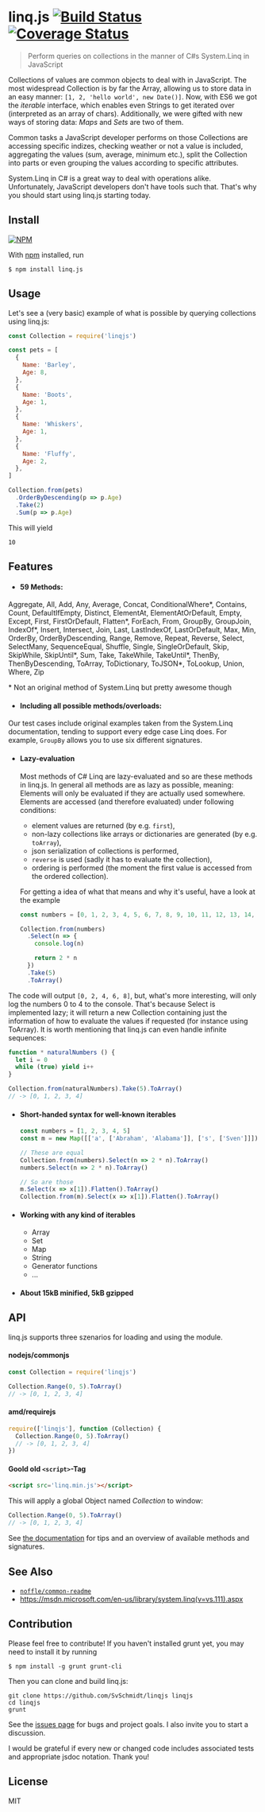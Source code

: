 # linq.js [![Build Status](https://api.travis-ci.org/SvSchmidt/linqjs.png)](https://travis-ci.org/SvSchmidt/linqjs) [![Coverage Status](https://coveralls.io/repos/github/SvSchmidt/linqjs/badge.svg)](https://coveralls.io/github/SvSchmidt/linqjs)

> Perform queries on collections in the manner of C#s System.Linq in JavaScript

Collections of values are common objects to deal with in JavaScript. The most widespread Collection is by far the Array, allowing us to store data in an easy manner: `[1, 2, 'hello world', new Date()]`. Now, with ES6 we got the _iterable_ interface, which enables even Strings to get iterated over (interpreted as an array of chars). Additionally, we were gifted with new ways of storing data: _Maps_ and _Sets_ are two of them.

Common tasks a JavaScript developer performs on those Collections are accessing specific indizes, checking weather or not a value is included, aggregating the values (sum, average, minimum etc.), split the Collection into parts or even grouping the values according to specific attributes.

System.Linq in C# is a great way to deal with operations alike. Unfortunately, JavaScript developers don't have tools such that. That's why you should start using linq.js starting today.

## Install

[![NPM](https://nodei.co/npm/linq.js.png)](https://npmjs.org/package/linq.js)

With [npm](https://npmjs.org/) installed, run

```
$ npm install linq.js
```

## Usage

Let's see a (very basic) example of what is possible by querying collections using linq.js:

```js
const Collection = require('linqjs')

const pets = [
  {
    Name: 'Barley',
    Age: 8,
  },
  {
    Name: 'Boots',
    Age: 1,
  },
  {
    Name: 'Whiskers',
    Age: 1,
  },
  {
    Name: 'Fluffy',
    Age: 2,
  },
]

Collection.from(pets)
  .OrderByDescending(p => p.Age)
  .Take(2)
  .Sum(p => p.Age)
```

This will yield

```
10
```

## Features

- #### 59 Methods:
 Aggregate, All, Add, Any, Average, Concat, ConditionalWhere\*, Contains, Count, DefaultIfEmpty, Distinct, ElementAt, ElementAtOrDefault, Empty, Except, First, FirstOrDefault, Flatten\*, ForEach, From, GroupBy, GroupJoin, IndexOf\*, Insert, Intersect, Join, Last, LastIndexOf, LastOrDefault, Max, Min, OrderBy, OrderByDescending, Range, Remove, Repeat, Reverse, Select, SelectMany, SequenceEqual, Shuffle, Single, SingleOrDefault, Skip, SkipWhile, SkipUntil\*, Sum, Take, TakeWhile, TakeUntil\*, ThenBy, ThenByDescending, ToArray, ToDictionary, ToJSON\*, ToLookup, Union, Where, Zip

 \* Not an original method of System.Linq but pretty awesome though

- #### Including all possible methods/overloads:
 Our test cases include original examples taken from the System.Linq documentation, tending to support every edge case Linq does. For example, `GroupBy` allows you to use six different signatures.

- #### Lazy-evaluation
  Most methods of C# Linq are lazy-evaluated and so are these methods in linq.js.
  In general all methods are as lazy as possible, meaning: Elements will only be evaluated if they are actually used somewhere.
  Elements are accessed (and therefore evaluated) under following conditions:
  - element values are returned (by e.g. `first`),
  - non-lazy collections like arrays or dictionaries are generated (by e.g. `toArray`),
  - json serialization of collections is performed,
  - `reverse` is used (sadly it has to evaluate the collection),
  - ordering is performed (the moment the first value is accessed from the ordered collection).
 
  For getting a idea of what that means and why it's useful, have a look at the example

  ```js
  const numbers = [0, 1, 2, 3, 4, 5, 6, 7, 8, 9, 10, 11, 12, 13, 14, 15]

  Collection.from(numbers)
    .Select(n => {
      console.log(n)

      return 2 * n
    })
    .Take(5)
    .ToArray()
  ```
The code will output `[0, 2, 4, 6, 8]`, but, what's more interesting, will only log the numbers 0 to 4 to the console. That's because Select is implemented lazy; it will return a new Collection containing just the information of how to evaluate the values if requested (for instance using ToArray). It is worth mentioning that linq.js can even handle infinite sequences:

  ```js   
  function * naturalNumbers () {
    let i = 0
    while (true) yield i++
  }

  Collection.from(naturalNumbers).Take(5).ToArray()
  // -> [0, 1, 2, 3, 4]
  ```
  
- #### Short-handed syntax for well-known iterables
  ```js
  const numbers = [1, 2, 3, 4, 5]
  const m = new Map([['a', ['Abraham', 'Alabama']], ['s', ['Sven']]])

  // These are equal
  Collection.from(numbers).Select(n => 2 * n).ToArray()
  numbers.Select(n => 2 * n).ToArray()

  // So are those
  m.Select(x => x[1]).Flatten().ToArray()
  Collection.from(m).Select(x => x[1]).Flatten().ToArray()
  ```

- #### Working with any kind of iterables
  - Array
  - Set
  - Map
  - String
  - Generator functions
  - ...

- #### About 15kB minified, 5kB gzipped
  
## API

linq.js supports three szenarios for loading and using the module.

#### nodejs/commonjs
```js
const Collection = require('linqjs')

Collection.Range(0, 5).ToArray()
// -> [0, 1, 2, 3, 4]
```

#### amd/requirejs
```js
require(['linqjs'], function (Collection) {
  Collection.Range(0, 5).ToArray()
  // -> [0, 1, 2, 3, 4]
})
```

#### Goold old `<script>`-Tag
```html
<script src='linq.min.js'></script>
```

This will apply a global Object named *Collection* to window:

```js
Collection.Range(0, 5).ToArray()
// -> [0, 1, 2, 3, 4]
```


See [the documentation](https://svschmidt.github.io/linqjs/Collection.html) for tips and an overview of available methods and signatures.

## See Also

- [`noffle/common-readme`](https://github.com/noffle/common-readme)
- https://msdn.microsoft.com/en-us/library/system.linq(v=vs.111).aspx

## Contribution
Please feel free to contribute!  If you haven't installed grunt yet, you may need to install it by running
```batch
$ npm install -g grunt grunt-cli
```

Then you can clone and build linq.js:
```batch
git clone https://github.com/SvSchmidt/linqjs linqjs
cd linqjs
grunt
```

See the [issues page](https://github.com/SvSchmidt/linqjs/issues) for bugs and project goals. I also invite you to start a discussion.

I would be grateful if every new or changed code includes associated tests and appropriate jsdoc notation. Thank you!

## License

MIT
